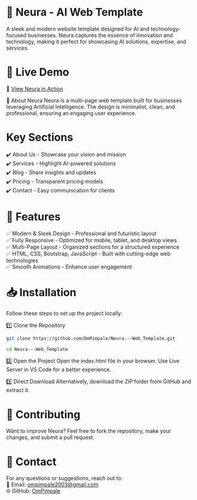 # 🧠 Neura - AI Web Template

A sleek and modern website template designed for AI and technology-focused businesses. Neura captures the essence of innovation and technology, making it perfect for showcasing AI solutions, expertise, and services.

# 🌟 Live Demo

🔗 <a href="https://ompimpale.github.io/Neura---Web_Template/index.html">View Neura in Action</a>

🚀 About Neura
Neura is a multi-page web template built for businesses leveraging Artificial Intelligence. The design is minimalist, clean, and professional, ensuring an engaging user experience.

# Key Sections

✔️ About Us - Showcase your vision and mission
<br/>
✔️ Services - Highlight AI-powered solutions
<br/>
✔️ Blog - Share insights and updates
<br/>
✔️ Pricing - Transparent pricing models
<br/>
✔️ Contact - Easy communication for clients

# 🎨 Features

✅ Modern & Sleek Design - Professional and futuristic layout
<br/>
✅ Fully Responsive - Optimized for mobile, tablet, and desktop views
<br/>
✅ Multi-Page Layout - Organized sections for a structured experience
<br/>
✅ HTML, CSS, Bootstrap, JavaScript - Built with cutting-edge web technologies
<br/>
✅ Smooth Animations - Enhance user engagement

# 📥 Installation

Follow these steps to set up the project locally:

1️⃣ Clone the Repository

```sh
git clone https://github.com/OmPimpale/Neura---Web_Template.git
```

```sh
cd Neura---Web_Template
```

2️⃣ Open the Project
Open the index.html file in your browser.
Use Live Server in VS Code for a better experience.

3️⃣ Direct Download
Alternatively, download the ZIP folder from GitHub and extract it.

# 🤝 Contributing
Want to improve Neura? Feel free to fork the repository, make your changes, and submit a pull request.

# 📧 Contact
For any questions or suggestions, reach out to:
<br/>
📩 Email: ompimpale2003@gmail.com
<br/>
🌐 GitHub: <a href="https://github.com/OmPimpale">OmPimpale</a>
